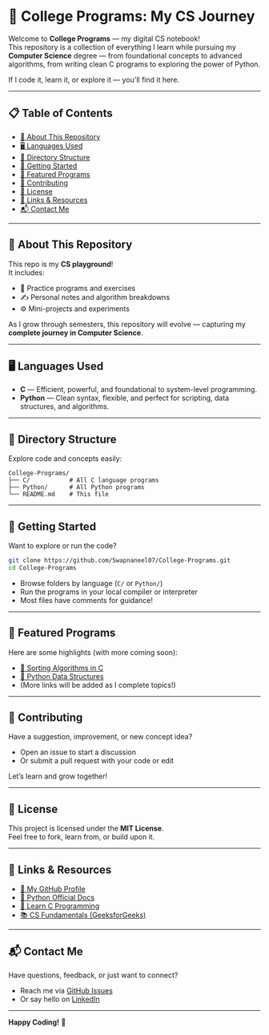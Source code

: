 # 🚀 College Programs: My CS Journey

Welcome to **College Programs** — my digital CS notebook!  
This repository is a collection of everything I learn while pursuing my **Computer Science** degree — from foundational concepts to advanced algorithms, from writing clean C programs to exploring the power of Python.

If I code it, learn it, or explore it — you'll find it here.

---

## 📋 Table of Contents

- [🧐 About This Repository](#-about-this-repository)
- [🖥️ Languages Used](#️languages-used)
- [📂 Directory Structure](#-directory-structure)
- [🚦 Getting Started](#-getting-started)
- [🌟 Featured Programs](#-featured-programs)
- [🤝 Contributing](#-contributing)
- [📄 License](#-license)
- [🔗 Links & Resources](#-links--resources)
- [📬 Contact Me](#-contact-me)

---

## 🧐 About This Repository

This repo is my **CS playground**!  
It includes:
- 📌 Practice programs and exercises  
- ✍️ Personal notes and algorithm breakdowns  
- ⚙️ Mini-projects and experiments  

As I grow through semesters, this repository will evolve — capturing my **complete journey in Computer Science**.

---

## 🖥️ Languages Used

- **C** — Efficient, powerful, and foundational to system-level programming.
- **Python** — Clean syntax, flexible, and perfect for scripting, data structures, and algorithms.

---

## 📂 Directory Structure

Explore code and concepts easily:

```
College-Programs/
├── C/           # All C language programs
├── Python/      # All Python programs
└── README.md    # This file
```

---

## 🚦 Getting Started

Want to explore or run the code?

```bash
git clone https://github.com/Swapnaneel07/College-Programs.git
cd College-Programs
```

- Browse folders by language (`C/` or `Python/`)
- Run the programs in your local compiler or interpreter
- Most files have comments for guidance!

---

## 🌟 Featured Programs

Here are some highlights (with more coming soon):

- [📌 Sorting Algorithms in C](C/sorting_algorithms.c)
- [📌 Python Data Structures](Python/data_structures.py)
- (More links will be added as I complete topics!)

---

## 🤝 Contributing

Have a suggestion, improvement, or new concept idea?

- Open an issue to start a discussion
- Or submit a pull request with your code or edit

Let’s learn and grow together!

---

## 📄 License

This project is licensed under the **MIT License**.  
Feel free to fork, learn from, or build upon it.

---

## 🔗 Links & Resources

- [👤 My GitHub Profile](https://github.com/Swapnaneel07)
- [📘 Python Official Docs](https://docs.python.org/3/)
- [📗 Learn C Programming](https://www.learn-c.org/)
- [📚 CS Fundamentals (GeeksforGeeks)](https://www.geeksforgeeks.org/)

---

## 📬 Contact Me

Have questions, feedback, or just want to connect?

- Reach me via [GitHub Issues](https://github.com/Swapnaneel07/College-Programs/issues)
- Or say hello on [LinkedIn](https://www.linkedin.com/in/swapnaneel-dey-295624328)

---

**Happy Coding!** 🚀

